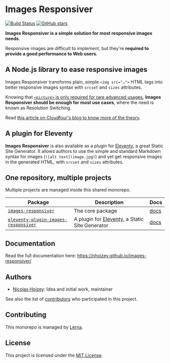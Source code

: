 # Images Responsiver

[![Build Status](https://travis-ci.org/nhoizey/images-responsiver.svg?branch=master)](https://travis-ci.org/nhoizey/images-responsiver)
[![GitHub stars](https://img.shields.io/github/stars/nhoizey/images-responsiver.svg?style=social)](https://github.com/nhoizey/images-responsiver/stargazers)

**Images Responsiver is a simple solution for most responsive images needs**.

Responsive images are difficult to implement, but they're **required to provide a good performance to Web users**.

## A Node.js library to ease responsive images

Images Responsiver transforms plain, simple `<img src="…">` HTML tags into better responsive images syntax with `srcset` and `sizes` attributes.

Knowing that [`<picture>` is only required for rare advanced usages](https://cloudfour.com/thinks/dont-use-picture-most-of-the-time/), **Images Responsiver should be enough for most use cases**, where the need is known as Resolution Switching.

Read [this article on Cloudfour's blog to know more of the theory](https://cloudfour.com/thinks/responsive-images-the-simple-way/).

## A plugin for Eleventy

**Images Responsiver** is also available as a plugin for [Eleventy](https://www.11ty.dev/), a great Static Site Generator. It allows authors to use the simple and standard Markdown syntax for images (`![alt text](image.jpg)`) and yet get responsive images in the generated HTML, with `srcset` and `sizes` attributes.

## One repository, multiple projects

Multiple projects are managed inside this shared monorepo.

| **Package**                                                                                                                                  | **Description**                                                    | **Docs**                                                                                 |
| -------------------------------------------------------------------------------------------------------------------------------------------- | ------------------------------------------------------------------ | ---------------------------------------------------------------------------------------- |
| [`images-responsiver`](https://github.com/nhoizey/images-responsiver/tree/main/packages/images-responsiver)                                  | The core package                                                   | [docs](https://nhoizey.github.io/images-responsiver/images-responsiver/)                 |
| [`eleventy-plugin-images-responsiver`](https://github.com/nhoizey/images-responsiver/tree/main/packages/eleventy-plugin-images-responsiver/) | A plugin for [Eleventy](https://11ty.dev), a Static Site Generator | [docs](https://nhoizey.github.io/images-responsiver/eleventy-plugin-images-responsiver/) |

## Documentation

Read the full documentation here: https://nhoizey.github.io/images-responsiver/

## Authors

- [Nicolas Hoizey](https://github.com/nhoizey): Idea and initial work, maintainer

See also the list of [contributors](https://github.com/nhoizey/images-responsiver/contributors) who participated in this project.

## Contributing

This monorepo is managed by [Lerna](https://lerna.js.org/).

## License

This project is licensed under the [MIT License](LICENSE.md).
